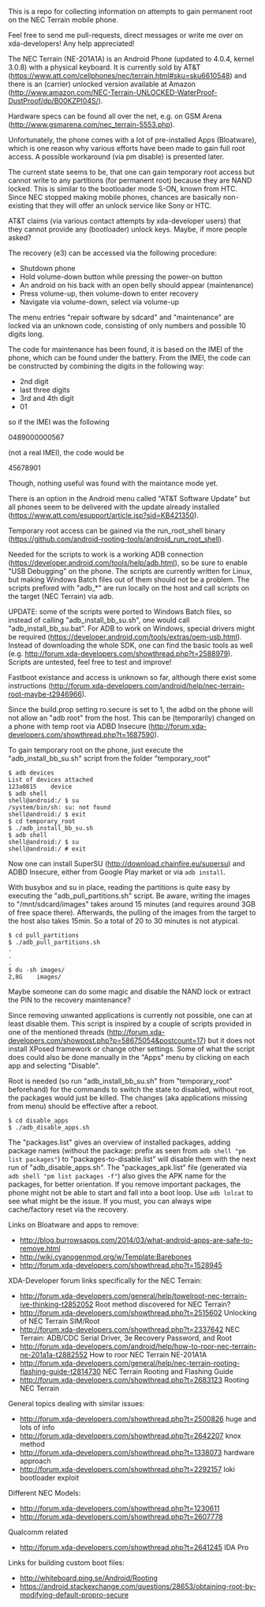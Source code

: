 This is a repo for collecting information on attempts to gain permanent root on the NEC Terrain mobile phone.

Feel free to send me pull-requests, direct messages or write me over on xda-developers! Any help appreciated!

The NEC Terrain (NE-201A1A) is an Android Phone (updated to 4.0.4, kernel 3.0.8) with a physical keyboard. It is currently sold by AT&T (https://www.att.com/cellphones/nec/terrain.html#sku=sku6610548) and there is an (carrier) unlocked version available at Amazon (http://www.amazon.com/NEC-Terrain-UNLOCKED-WaterProof-DustProof/dp/B00KZPI04S/).

Hardware specs can be found all over the net, e.g. on GSM Arena (http://www.gsmarena.com/nec_terrain-5553.php).

Unfortunately, the phone comes with a lot of pre-installed Apps (Bloatware), which is one reason why various efforts have been made to gain full root access. A possible workaround (via pm disable) is presented later.

The current state seems to be, that one can gain temporary root access but cannot write to any partitions (for permanent root) because they are NAND locked. This is similar to the bootloader mode S-ON, known from HTC. Since NEC stopped making mobile phones, chances are basically non-existing that they will offer an unlock service like Sony or HTC.

AT&T claims (via various contact attempts by xda-developer users) that they cannot provide any (bootloader) unlock keys. Maybe, if more people asked?

The recovery (e3) can be accessed via the following procedure:
* Shutdown phone
* Hold volume-down button while pressing the power-on button
* An android on his back with an open belly should appear (maintenance)
* Press volume-up, then volume-down to enter recovery
* Navigate via volume-down, select via volume-up

The menu entries "repair software by sdcard" and "maintenance" are locked via an unknown code, consisting of only numbers and possible 10 digits long.

The code for maintenance has been found, it is based on the IMEI of the phone, which can be found under the battery. From the IMEI, the code can be constructed by combining the digits in the following way:

* 2nd digit
* last three digits
* 3rd and 4th digit
* 01

so if the IMEI was the following 

0489000000567 

(not a real IMEI), the code would be

45678901

Though, nothing useful was found with the maintance mode yet.

There is an option in the Android menu called "AT&T Software Update" but all phones seem to be delivered with the update already installed (https://www.att.com/esupport/article.jsp?sid=KB421350).

Temporary root access can be gained via the run_root_shell binary (https://github.com/android-rooting-tools/android_run_root_shell).

Needed for the scripts to work is a working ADB connection (https://developer.android.com/tools/help/adb.html), so be sure to enable "USB Debugging" on the phone. The scripts are currently written for Linux, but making Windows Batch files out of them should not be a problem. The scripts prefixed with "adb_*" are run locally on the host and call scripts on the target (NEC Terrain) via adb.

UPDATE: some of the scripts were ported to Windows Batch files, so instead of calling "adb_install_bb_su.sh", one would call "adb_install_bb_su.bat". For ADB to work on Windows, special drivers might be required (https://developer.android.com/tools/extras/oem-usb.html). Instead of downloading the whole SDK, one can find the basic tools as well (e.g. http://forum.xda-developers.com/showthread.php?t=2588979). Scripts are untested, feel free to test and improve!

Fastboot existance and access is unknown so far, although there exist some instructions (http://forum.xda-developers.com/android/help/nec-terrain-root-maybe-t2946966).

Since the build.prop setting ro.secure is set to 1, the adbd on the phone will not allow an "adb root" from the host. This can be (temporarily) changed on a phone with temp root via ADBD Insecure (http://forum.xda-developers.com/showthread.php?t=1687590).

To gain temporary root on the phone, just execute the "adb_install_bb_su.sh" script from the folder "temporary_root"

```
$ adb devices
List of devices attached 
123a0815    device
$ adb shell
shell@android:/ $ su
/system/bin/sh: su: not found
shell@android:/ $ exit
$ cd temporary_root
$ ./adb_install_bb_su.sh
$ adb shell
shell@android:/ $ su
shell@android:/ # exit
```
Now one can install SuperSU (http://download.chainfire.eu/supersu) and ADBD Insecure, either from Google Play market or via `adb install`.

With busybox and su in place, reading the partitions is quite easy by executing the "adb_pull_partitions.sh" script. Be aware, writing the images to "/mnt/sdcard/images" takes around 15 minutes (and requires around 3GB of free space there). Afterwards, the pulling of the images from the target to the host also takes 15min. So a total of 20 to 30 minutes is not atypical.

```
$ cd pull_partitions
$ ./adb_pull_partitions.sh
.
.
.
$ du -sh images/
2,8G    images/
```

Maybe someone can do some magic and disable the NAND lock or extract the PIN to the recovery maintenance?

Since removing unwanted applications is currently not possible, one can at least disable them. This script is inspired by a couple of scripts provided in one of the mentioned threads (http://forum.xda-developers.com/showpost.php?p=58675054&postcount=17) but it does not install XPosed framework or change other settings. Some of what the script does could also be done manually in the "Apps" menu by clicking on each app and selecting "Disable".

 Root is needed (so run "adb_install_bb_su.sh" from "temporary_root" beforehand) for the commands to switch the state to disabled, without root, the packages would just be killed. The changes (aka applications missing from menu) should be effective after a reboot.

```
$ cd disable_apps
$ ./adb_disable_apps.sh
```

The "packages.list" gives an overview of installed packages, adding package names (without the package: prefix as seen from `adb shell "pm list packages"`) to "packages-to-disable.list" will disable them with the next run of "adb_disable_apps.sh". The "packages_apk.list" file (generated via `adb shell "pm list packages -f"`) also gives the APK name for the packages, for better orientation. If you remove important packages, the phone might not be able to start and fall into a boot loop. Use `adb lolcat` to see what might be the issue. If you must, you can always wipe cache/factory reset via the recovery.

Links on Bloatware and apps to remove:
* http://blog.burrowsapps.com/2014/03/what-android-apps-are-safe-to-remove.html
* http://wiki.cyanogenmod.org/w/Template:Barebones
* http://forum.xda-developers.com/showthread.php?t=1528945

XDA-Developer forum links specifically for the NEC Terrain:
* http://forum.xda-developers.com/general/help/towelroot-nec-terrain-ive-thinking-t2852052 Root method discovered for NEC Terrain?
* http://forum.xda-developers.com/showthread.php?t=2515602 Unlocking of NEC Terrain SIM/Root 
* http://forum.xda-developers.com/showthread.php?t=2337642 NEC Terrain: ADB/CDC Serial Driver, 3e Recovery Password, and Root
* http://forum.xda-developers.com/android/help/how-to-roor-nec-terrain-ne-201a1a-t2882552 How to roor NEC Terrain NE-201A1A
* http://forum.xda-developers.com/general/help/nec-terrain-rooting-flashing-guide-t2814730 NEC Terrain Rooting and Flashing Guide
* http://forum.xda-developers.com/showthread.php?t=2683123 Rooting NEC Terrain

General topics dealing with similar issues:
* http://forum.xda-developers.com/showthread.php?t=2500826 huge and lots of info
* http://forum.xda-developers.com/showthread.php?t=2642207 knox method
* http://forum.xda-developers.com/showthread.php?t=1338073 hardware approach
* http://forum.xda-developers.com/showthread.php?t=2292157 loki bootloader exploit

Different NEC Models:
* http://forum.xda-developers.com/showthread.php?t=1230611
* http://forum.xda-developers.com/showthread.php?t=2607778

Qualcomm related
* http://forum.xda-developers.com/showthread.php?t=2641245 IDA Pro

Links for building custom boot files:
* http://whiteboard.ping.se/Android/Rooting
* https://android.stackexchange.com/questions/28653/obtaining-root-by-modifying-default-propro-secure


